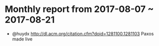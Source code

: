 # Monthly report from 2017-08-07 ~ 2017-08-21 

- @huydx http://dl.acm.org/citation.cfm?doid=1281100.1281103 Paxos made live
